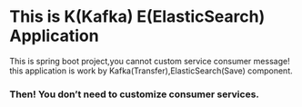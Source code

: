 # This is K(Kafka) E(ElasticSearch) Application
This is spring boot project,you cannot custom service consumer message!
this application is work by Kafka(Transfer),ElasticSearch(Save) component.

### Then! You don’t need to customize consumer services. 


